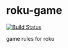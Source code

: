 # roku-game
[![Build Status](https://travis-ci.org/avalax/roku-game.png?branch=master)](https://travis-ci.org/avalax/roku-game)

game rules for roku
